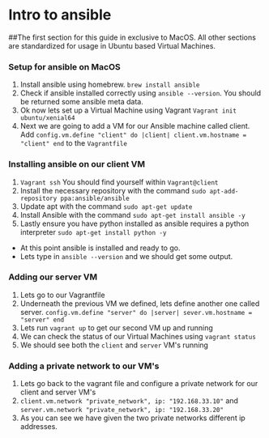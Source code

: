 # Intro to ansible
##The first section for this guide in exclusive to MacOS. All other sections are standardized for usage in Ubuntu based Virtual Machines. 

### Setup for ansible on MacOS

1. Install ansible using homebrew. `brew install ansible`
2. Check if ansible installed correctly using `ansible --version`. You should be returned some ansible meta data. 
3. Ok now lets set up a Virtual Machine using Vagrant `Vagrant init ubuntu/xenial64`
4. Next we are going to add a VM for our Ansible machine called client. Add `config.vm.define "client" do |client|
    client.vm.hostname = "client"
end` to the `Vagrantfile`

### Installing ansible on our client VM

1. `Vagrant ssh` You should find yourself within `Vagrant@client`
2. Install the necessary repository with the command `sudo apt-add-repository ppa:ansible/ansible`
3. Update apt with the command `sudo apt-get update`
4. Install Ansible with the command `sudo apt-get install ansible -y`
5. Lastly ensure you have python installed as ansible requires a python interpreter `sudo apt-get install python -y`

- At this point ansible is installed and ready to go.
- Lets type in `ansible --version` and we should get some output.

### Adding our server VM

1. Lets go to our Vagrantfile
2. Underneath the previous VM we defined, lets define another one called server. `config.vm.define "server" do |server|
    sever.vm.hostname = "server"
end`
3. Lets run `vagrant up` to get our second VM up and running
4. We can check the status of our Virtual Machines using `vagrant status`
5. We should see both the `client` and `server` VM's running

### Adding a private network to our VM's

1. Lets go back to the vagrant file and configure a private network for our client and server VM's
2. `client.vm.network "private_network", ip: "192.168.33.10"` and `server.vm.network "private_network", ip: "192.168.33.20"`
3. As you can see we have given the two private networks different ip addresses.



